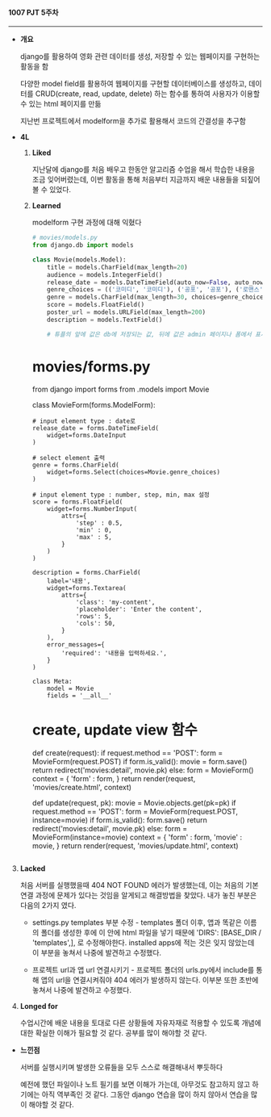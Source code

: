 #### 1007 PJT 5주차

---

- **개요**
  
  django를 활용하여 영화 관련 데이터를 생성, 저장할 수 있는 웹페이지를 구현하는 활동을 함
  
  다양한 model field를 활용하여 웹페이지를 구현할 데이터베이스를 생성하고, 데이터를 CRUD(create, read, update, delete) 하는 함수를 통하여 사용자가 이용할 수 있는 html 페이지를 만듦
  
  지난번 프로젝트에서 modelform을 추가로 활용해서 코드의 간결성을 추구함

- **4L**
  
  1. **Liked**
     
     지난달에 django를 처음 배우고 한동안 알고리즘 수업을 해서 학습한 내용을 조금 잊어버렸는데, 이번 활동을 통해 처음부터 지금까지 배운 내용들을 되짚어볼 수 있었다.
  
  2. **Learned**
     
     modelform 구현 과정에 대해 익혔다
     
     ```python
     # movies/models.py
     from django.db import models
     
     class Movie(models.Model):
         title = models.CharField(max_length=20)
         audience = models.IntegerField()
         release_date = models.DateTimeField(auto_now=False, auto_now_add=False)
         genre_choices = (('코미디', '코미디'), ('공포', '공포'), ('로맨스', '로맨스'))
         genre = models.CharField(max_length=30, choices=genre_choices)
         score = models.FloatField()
         poster_url = models.URLField(max_length=200)
         description = models.TextField()
     
         # 튜플의 앞에 값은 db에 저장되는 값, 뒤에 값은 admin 페이지나 폼에서 표시하는 값
     ```

     # movies/forms.py
     from django import forms
     from .models import Movie
    
     class MovieForm(forms.ModelForm):
    
         # input element type : date로
         release_date = forms.DateTimeField(
             widget=forms.DateInput
         )
    
         # select element 출력
         genre = forms.CharField(
             widget=forms.Select(choices=Movie.genre_choices)
         )
    
         # input element type : number, step, min, max 설정
         score = forms.FloatField(
             widget=forms.NumberInput(
                 attrs={
                     'step' : 0.5,
                     'min' : 0,
                     'max' : 5,
                 }
             )
         )
    
         description = forms.CharField(
             label='내용',
             widget=forms.Textarea(
                 attrs={
                     'class': 'my-content',
                     'placeholder': 'Enter the content',
                     'rows': 5,
                     'cols': 50,
                 }
             ),
             error_messages={
                 'required': '내용을 입력하세요.',
             }
         )
    
         class Meta:
             model = Movie
             fields = '__all__'
    
    
     # create, update view 함수
     def create(request):
         if request.method == 'POST':
             form = MovieForm(request.POST)
             if form.is_valid():
                 movie = form.save()
                 return redirect('movies:detail', movie.pk) 
         else:
             form = MovieForm()
         context = {
             'form' : form,
         }
         return render(request, 'movies/create.html', context)
    
    
     def update(request, pk):
         movie = Movie.objects.get(pk=pk)
         if request.method == 'POST':
             form = MovieForm(request.POST, instance=movie)
             if form.is_valid():
                 form.save()
                 return redirect('movies:detail', movie.pk)
         else:
             form = MovieForm(instance=movie)
         context = {
             'form' : form,
             'movie' : movie,
         }
         return render(request, 'movies/update.html', context)
     ```

3. **Lacked**
   
   처음 서버를 실행했을때 404 NOT FOUND 에러가 발생했는데, 이는 처음의 기본 연결 과정에 문제가 있다는 것임을 알게되고 해결방법을 찾았다. 내가 놓친 부분은 다음의 2가지 였다.
   
   - settings.py templates 부분 수정 - templates 폴더 이후, 앱과 똑같은 이름의 폴더를 생성한 후에 이 안에 html 파일을 넣기 때문에 'DIRS': [BASE_DIR / 'templates',], 로 수정해야한다. installed apps에 적는 것은 잊지 않았는데 이 부분을 놓쳐서 나중에 발견하고 수정했다.
   
   - 프로젝트 url과 앱 url 연결시키기 - 프로젝트 폴더의 urls.py에서 include를 통해 앱의 url을 연결시켜줘야 404 에러가 발생하지 않는다. 이부분 또한 초반에 놓쳐서 나중에 발견하고 수정했다.

4. **Longed for**
   
   수업시간에 배운 내용을 토대로 다른 상황들에 자유자재로 적용할 수 있도록 개념에 대한 확실한 이해가 필요할 것 같다. 공부를 많이 해야할 것 같다. 
- **느낀점**
  
  서버를 실행시키며 발생한 오류들을 모두 스스로 해결해내서 뿌듯하다
  
  예전에 했던 파일이나 노트 필기를 보면 이해가 가는데, 아무것도 참고하지 않고 하기에는 아직 역부족인 것 같다. 그동안 django 연습을 많이 하지 않아서 연습을 많이 해야할 것 같다.
